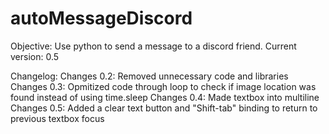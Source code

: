 # autoMessageDiscord
Objective: Use python to send a message to a discord friend.
Current version: 0.5

Changelog:
Changes 0.2: Removed unnecessary code and libraries
Changes 0.3: Opmitized code through loop to check if image location was found instead of using time.sleep
Changes 0.4: Made textbox into multiline
Changes 0.5: Added a clear text button and "Shift-tab" binding to return to previous textbox focus
